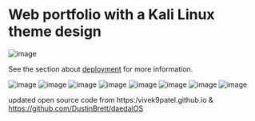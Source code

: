 # Web portfolio with a Kali Linux theme design
![image](https://github.com/Alex-Unnippillil/kali-linux-portfolio/assets/24538548/82c8d6cd-d720-430f-a3be-91f25e349b52)

See the section about [deployment](https://facebook.github.io/create-react-app/docs/deployment) for more information.

![image](https://github.com/Alex-Unnippillil/kali-linux-portfolio/assets/24538548/56ebb889-1675-4bfe-b2db-ab8ed7cc2499)
![image](https://github.com/Alex-Unnippillil/kali-linux-portfolio/assets/24538548/28405500-6238-48d7-b7ec-83f409d12a30)
![image](https://github.com/Alex-Unnippillil/kali-linux-portfolio/assets/24538548/ddd4f592-b83e-4949-a64d-459ba3fc1317)
![image](https://github.com/Alex-Unnippillil/kali-linux-portfolio/assets/24538548/9050e83c-023f-4faa-b7c1-bf9167221e07)
![image](https://github.com/Alex-Unnippillil/kali-linux-portfolio/assets/24538548/1804abd7-abe3-488a-a1ca-b18c1cbeaa8c)
![image](https://github.com/Alex-Unnippillil/kali-linux-portfolio/assets/24538548/bc70cbbc-7f3a-4cca-b7fe-d11172e08af5)
![image](https://github.com/Alex-Unnippillil/kali-linux-portfolio/assets/24538548/816634a4-4f6d-4ccd-9900-b8f310c71f41)
![image](https://github.com/Alex-Unnippillil/kali-linux-portfolio/assets/24538548/be7b7f02-f798-476c-8f55-b78fa905c954)






updated open source code from https:/vivek9patel.github.io & https://github.com/DustinBrett/daedalOS
